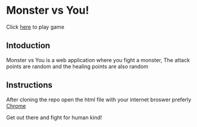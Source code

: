 # Monster vs You!
Click [here](https://urbanswati.github.io/monsters-vs-you/) to play game

## Intoduction
Monster vs You is a web application where you fight a monster,
The attack points are random and the healing points are also random

## Instructions
After cloning the repo open the html file with your internet broswer
preferly [Chrome](https://www.google.com/chrome/)

Get out there and fight for human kind!
